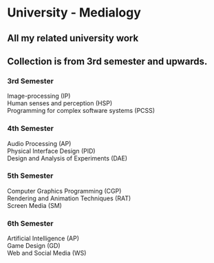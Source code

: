 # University - Medialogy
## All my related university work
## Collection is from 3rd semester and upwards.
### 3rd Semester
Image-processing (IP)<br>
Human senses and perception (HSP)<br>
Programming for complex software systems (PCSS)<br>

### 4th Semester
Audio Processing (AP)<br>
Physical Interface Design (PID)<br>
Design and Analysis of Experiments (DAE)<br>

### 5th Semester
Computer Graphics Programming (CGP)<br>
Rendering and Animation Techniques (RAT)<br>
Screen Media (SM)<br>

### 6th Semester
Artificial Intelligence (AP)<br>
Game Design (GD)<br>
Web and Social Media (WS)<br>
